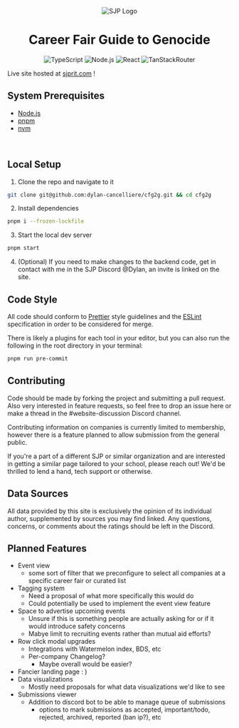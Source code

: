 <div align="center">

![SJP Logo](https://sjprit.com/logo.png)

# Career Fair Guide to Genocide

![TypeScript](https://badgen.net/badge/TypeScript/5.5.3/blue)
![Node.js](https://badgen.net/badge/Node.js/20.0.0/green)
![React](https://badgen.net/badge/React/18.3.1/cyan)
![TanStackRouter](https://badgen.net/badge/TanStackRouter/1.77/yellow)

</div>

Live site hosted at [sjprit.com](https://sjprit.com) !

## **System Prerequisites**

-   [Node.js](https://nodejs.org/en/)
-   [pnpm](https://pnpm.io/installation)
-   [nvm](https://github.com/nvm-sh/nvm#installing-and-updating)

<br/>

## **Local Setup**

1. Clone the repo and navigate to it

```bash
git clone git@github.com:dylan-cancelliere/cfg2g.git && cd cfg2g
```

2. Install dependencies

```bash
pnpm i --frozen-lockfile
```

3. Start the local dev server

```bash
pnpm start
```

4. (Optional) If you need to make changes to the backend code, get in contact with me in the SJP Discord @Dylan, an invite is linked on the site.

## **Code Style**

All code should conform to [Prettier](https://prettier.io/) style guidelines and the [ESLint](https://eslint.org/) specification in order to be considered for merge.

There is likely a plugins for each tool in your editor, but you can also run the following in the root directory in your terminal:

```bash
pnpm run pre-commit
```

## **Contributing**

Code should be made by forking the project and submitting a pull request. Also very interested in feature requests, so feel free to drop an issue here or make a thread in the #website-discussion Discord channel.

Contributing information on companies is currently limited to membership, however there is a feature planned to allow submission from the general public.

If you're a part of a different SJP or similar organization and are interested in getting a similar page tailored to your school, please reach out! We'd be thrilled to lend a hand, tech support or otherwise.

## **Data Sources**

All data provided by this site is exclusively the opinion of its individual author, supplemented by sources you may find linked. Any questions, concerns, or comments about the ratings should be left in the Discord.

## Planned Features

-   Event view
    -   some sort of filter that we preconfigure to select all companies at a specific career fair or curated list
-   Tagging system
    -   Need a proposal of what more specifically this would do
    -   Could potentially be used to implement the event view feature
-   Space to advertise upcoming events
    -   Unsure if this is something people are actually asking for or if it would introduce safety concerns
    -   Mabye limit to recruiting events rather than mutual aid efforts?
-   Row click modal upgrades
    -   Integrations with Watermelon index, BDS, etc
    -   Per-company Changelog?
        -   Maybe overall would be easier?
-   Fancier landing page : )
-   Data visualizations
    -   Mostly need proposals for what data visualizations we'd like to see
-   Submissions viewer
    -   Addition to discord bot to be able to manage queue of submissions
        -   options to mark submissions as accepted, important/todo, rejected, archived, reported (ban ip?), etc
